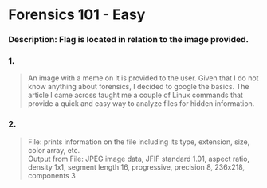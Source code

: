 # Forensics 101 - Easy

### Description: Flag is located in relation to the image provided.

### 1. 
> An image with a meme on it is provided to the user. Given that I do not know anything about forensics,
> I decided to google the basics. The article I came across taught me a couple of Linux commands that 
> provide a quick and easy way to analyze files for hidden information. 

### 2. 
> File: prints information on the file including its type, extension, size, color array, etc. \
> Output from File: JPEG image data, JFIF standard 1.01, aspect ratio, density 1x1, segment length 16,
>                   progressive, precision 8, 236x218, components 3
> 